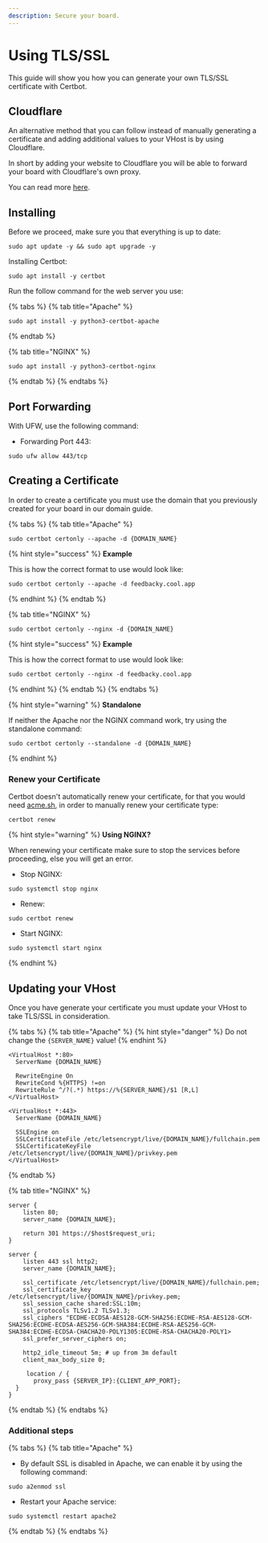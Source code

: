 ```yaml
---
description: Secure your board.
---
```


# Using TLS/SSL

This guide will show you how you can generate your own TLS/SSL certificate with Certbot.

## Cloudflare

An alternative method that you can follow instead of manually generating a certificate and adding additional values to your VHost is by using Cloudflare.

In short by adding your website to Cloudflare you will be able to forward your board with Cloudflare's own proxy.

You can read more [here](https://support.cloudflare.com/hc/en-us/articles/201720164).

## Installing

Before we proceed, make sure you that everything is up to date:

```
sudo apt update -y && sudo apt upgrade -y
```

Installing Certbot:

```
sudo apt install -y certbot
```

Run the follow command for the web server you use:

{% tabs %}
{% tab title="Apache" %}
```
sudo apt install -y python3-certbot-apache
```
{% endtab %}

{% tab title="NGINX" %}
```
sudo apt install -y python3-certbot-nginx
```
{% endtab %}
{% endtabs %}

## Port Forwarding

With UFW, use the following command:

* Forwarding Port 443:

```
sudo ufw allow 443/tcp
```

## Creating a Certificate

In order to create a certificate you must use the domain that you previously created for your board in our domain guide.

{% tabs %}
{% tab title="Apache" %}
```
sudo certbot certonly --apache -d {DOMAIN_NAME}
```

{% hint style="success" %}
**Example**

This is how the correct format to use would look like:

```
sudo certbot certonly --apache -d feedbacky.cool.app
```
{% endhint %}
{% endtab %}

{% tab title="NGINX" %}
```
sudo certbot certonly --nginx -d {DOMAIN_NAME}
```

{% hint style="success" %}
**Example**

This is how the correct format to use would look like:

```
sudo certbot certonly --nginx -d feedbacky.cool.app
```
{% endhint %}
{% endtab %}
{% endtabs %}

{% hint style="warning" %}
**Standalone**

If neither the Apache nor the NGINX command work, try using the standalone command:

```
sudo certbot certonly --standalone -d {DOMAIN_NAME}
```
{% endhint %}

### Renew your Certificate

Certbot doesn't automatically renew your certificate, for that you would need [acme.sh](https://github.com/acmesh-official/acme.sh), in order to manually renew your certificate type:

```
certbot renew
```

{% hint style="warning" %}
**Using NGINX?**

When renewing your certificate make sure to stop the services before proceeding, else you will get an error.

* Stop NGINX:

```
sudo systemctl stop nginx
```

* Renew:

```
sudo certbot renew
```

* Start NGINX:

```
sudo systemctl start nginx
```
{% endhint %}

## Updating your VHost

Once you have generate your certificate you must update your VHost to take TLS/SSL in consideration.

{% tabs %}
{% tab title="Apache" %}
{% hint style="danger" %}
Do not change the `{SERVER_NAME}` value!
{% endhint %}

```
<VirtualHost *:80>
  ServerName {DOMAIN_NAME}
  
  RewriteEngine On
  RewriteCond %{HTTPS} !=on
  RewriteRule ^/?(.*) https://%{SERVER_NAME}/$1 [R,L] 
</VirtualHost>

<VirtualHost *:443>
  ServerName {DOMAIN_NAME}
  
  SSLEngine on
  SSLCertificateFile /etc/letsencrypt/live/{DOMAIN_NAME}/fullchain.pem
  SSLCertificateKeyFile /etc/letsencrypt/live/{DOMAIN_NAME}/privkey.pem
</VirtualHost> 
```
{% endtab %}

{% tab title="NGINX" %}
```
server {
    listen 80;
    server_name {DOMAIN_NAME};

    return 301 https://$host$request_uri;
}

server {
    listen 443 ssl http2;
    server_name {DOMAIN_NAME};

    ssl_certificate /etc/letsencrypt/live/{DOMAIN_NAME}/fullchain.pem;
    ssl_certificate_key /etc/letsencrypt/live/{DOMAIN_NAME}/privkey.pem;
    ssl_session_cache shared:SSL:10m;
    ssl_protocols TLSv1.2 TLSv1.3;
    ssl_ciphers "ECDHE-ECDSA-AES128-GCM-SHA256:ECDHE-RSA-AES128-GCM-SHA256:ECDHE-ECDSA-AES256-GCM-SHA384:ECDHE-RSA-AES256-GCM-SHA384:ECDHE-ECDSA-CHACHA20-POLY1305:ECDHE-RSA-CHACHA20-POLY1>
    ssl_prefer_server_ciphers on;

    http2_idle_timeout 5m; # up from 3m default
    client_max_body_size 0;

     location / {
       proxy_pass {SERVER_IP}:{CLIENT_APP_PORT};
  }
}
```
{% endtab %}
{% endtabs %}

### Additional steps

{% tabs %}
{% tab title="Apache" %}
* By default SSL is disabled in Apache, we can enable it by using the following command:

```
sudo a2enmod ssl
```

* Restart your Apache service:

```
sudo systemctl restart apache2
```
{% endtab %}
{% endtabs %}
